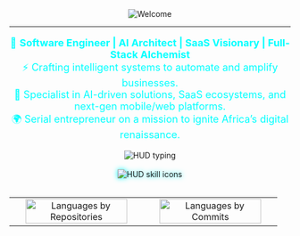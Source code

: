 <!-- FUTURISTIC HUD THEME README FOR MURITHI KELVIN -->

<div align="center">
  
<img src="https://readme-typing-svg.herokuapp.com?font=Orbitron&size=30&duration=3000&pause=1000&color=00FFFF&center=true&vCenter=true&width=600&lines=Initializing...;Welcome+to+muri7hi+Labs&repeat=false" alt="Welcome" />



 
</div>


---

<p align="center" style="color:#00FFFF; font-size:18px;">
🚀 <strong>Software Engineer | AI Architect | SaaS Visionary | Full-Stack Alchemist</strong><br/>
⚡ Crafting intelligent systems to automate and amplify businesses.<br/>
🧠 Specialist in AI-driven solutions, SaaS ecosystems, and next-gen mobile/web platforms.<br/>
🌍 Serial entrepreneur on a mission to ignite Africa’s digital renaissance.
</p>



<div align="center">
  <img src="https://readme-typing-svg.herokuapp.com?font=Orbitron&size=30&duration=3000&color=00FFFF&center=true&vCenter=true&lines=Mapping+Systems+...;Loading+Tech+Stacks+...;Activating+Modules..." alt="HUD typing" />
</div>

<br />

<div align="center">
  <img style="filter: drop-shadow(0px 0px 5px #00FFFF);" 
    src="https://skillicons.dev/icons?i=linux,windows,kali,ubuntu,mint,c,cpp,cs,dotnet,java,python,javascript,php,html,css,mysql,opencv,pytorch,tensorflow,docker,androidstudio,qt,vscode,postman,git,github,aws,firebase,bootstrap,figma&theme=dark" alt="HUD skill icons" />
</div>




<br />
<table align="center" width="100%">
  <tr>
    <td width="50%" align="center">
      <img src="https://github-profile-summary-cards.vercel.app/api/cards/repos-per-language?username=muri7hikelvin&theme=tokyonight" alt="Languages by Repositories" width="90%"/>
    </td>
    <td width="50%" align="center">
      <img src="https://github-profile-summary-cards.vercel.app/api/cards/most-commit-language?username=muri7hikelvin&theme=tokyonight" alt="Languages by Commits" width="90%"/>
    </td>
  </tr>
</table>

<br />






<br />

